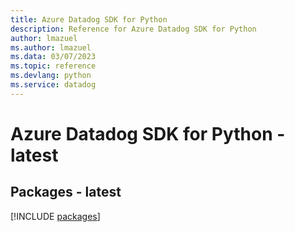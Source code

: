 ```yaml
---
title: Azure Datadog SDK for Python
description: Reference for Azure Datadog SDK for Python
author: lmazuel
ms.author: lmazuel
ms.data: 03/07/2023
ms.topic: reference
ms.devlang: python
ms.service: datadog
---
```

# Azure Datadog SDK for Python - latest
## Packages - latest
[!INCLUDE [packages](datadog-index.md)]